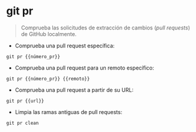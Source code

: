 # git pr

> Comprueba las solicitudes de extracción de cambios (*pull requests*) de GitHub localmente.

- Comprueba una pull request específica:

`git pr {{número_pr}}`

- Comprueba una pull request para un remoto específico:

`git pr {{número_pr}} {{remoto}}`

- Comprueba una pull request a partir de su URL:

`git pr {{url}}`

- Limpia las ramas antiguas de pull requests:

`git pr clean`
